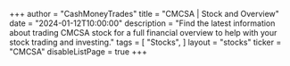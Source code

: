 +++
author = "CashMoneyTrades"
title = "CMCSA | Stock and Overview"
date = "2024-01-12T10:00:00"
description = "Find the latest information about trading CMCSA stock for a full financial overview to help with your stock trading and investing."
tags = [
   "Stocks",
]
layout = "stocks"
ticker = "CMCSA"
disableListPage = true
+++
